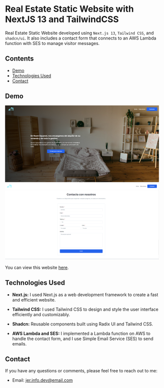 # Real Estate Static Website with NextJS 13 and TailwindCSS

 Real Estate Static Website developed using `Next.js 13`, `Tailwind CSS`, and `shadcn/ui`. It also includes a contact form that connects to an AWS Lambda function with SES to manage visitor messages.

## Contents

- [Demo](#demo)
- [Technologies Used](#technologies-used)
- [Contact](#contact)

## Demo

![](./public/demo-readme.png)
![](./public/demo-ses.png)

You can view this website [here](https://main.d2pncs0hhp6niy.amplifyapp.com/).

## Technologies Used

- **Next.js:** I used Next.js as a web development framework to create a fast and efficient website.

- **Tailwind CSS:** I used Tailwind CSS to design and style the user interface efficiently and customizably.

- **Shadcn:** Reusable components built using Radix UI and Tailwind CSS.

- **AWS Lambda and SES:** I implemented a Lambda function on AWS to handle the contact form, and I use Simple Email Service (SES) to send emails.

## Contact

If you have any questions or comments, please feel free to reach out to me:

- Email: [jer.info.dev@email.com](mailto:jer.info.dev@email.com)